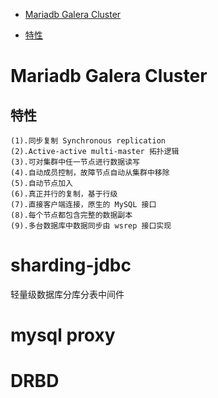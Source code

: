 <!-- TOC depthFrom:1 depthTo:6 withLinks:1 updateOnSave:1 orderedList:0 -->

 - [Mariadb Galera Cluster](#mariadb-galera-cluster)

  - [特性](#特性)

<!-- /TOC -->

 # Mariadb Galera Cluster

## 特性

```
(1).同步复制 Synchronous replication
(2).Active-active multi-master 拓扑逻辑
(3).可对集群中任一节点进行数据读写
(4).自动成员控制，故障节点自动从集群中移除
(5).自动节点加入
(6).真正并行的复制，基于行级
(7).直接客户端连接，原生的 MySQL 接口
(8).每个节点都包含完整的数据副本
(9).多台数据库中数据同步由 wsrep 接口实现
```

# sharding-jdbc

轻量级数据库分库分表中间件

# mysql proxy

# DRBD
